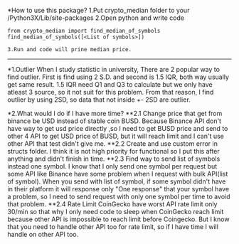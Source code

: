 *How to use this package?
	1.Put crypto_median folder to your /Python3X/Lib/site-packages
	2.Open python and write code	
```
from crypto_median import find_median_of_symbols
find_median_of_symbols([<List of symbols>])
```
	3.Run and code will prine median price.

--------------------------------------------------------------

*1.Outlier
	When I study statistic in university, There are 2 popular way to find outlier. First is find using 2 S.D. and second is 1.5 IQR, both way usually get same result. 1.5 IQR need Q1 and Q3 to calculate but we only have atleast 3 source, so it not suit for this problem. From that reason, I find outlier by using 2SD, so data that not inside +- 2SD are outlier.

*2.What would I do if I have more time?
**2.1 Change price that get from binance be USD instead of stable coin BUSD.
	Because Binance API don't have way to get usd price directly ,so I need to get BUSD price and send to other 4 API to get USD price of BUSD, but it will reach limit and I can't use other API that test didn't give me.
**2.2 Create and use custom error in structs folder.
	I think it is not high priority for functional so I put this after anything and didn't finish in time.
**2.3 Find way to send list of symbols instead one symbol.
	I know that I only send one symbol per request but some API like Binance have some problem when I request with bulk API(list of symbol). When you send with list of symbol, if some symbol didn't have in their platform it will response only "One response" that your symbol have a problem, so I need to send request with only one symbol per time to avoid that problem. 
**2.4 Rate Limit
	CoinGecko have worst API rate limit only 30/min so that why I only need code to sleep when CoinGecko reach limit because other API is impossible to reach limit before Coingecko. But I know that you need to handle other API too for rate limit, so if I have time I will handle on other API too.

